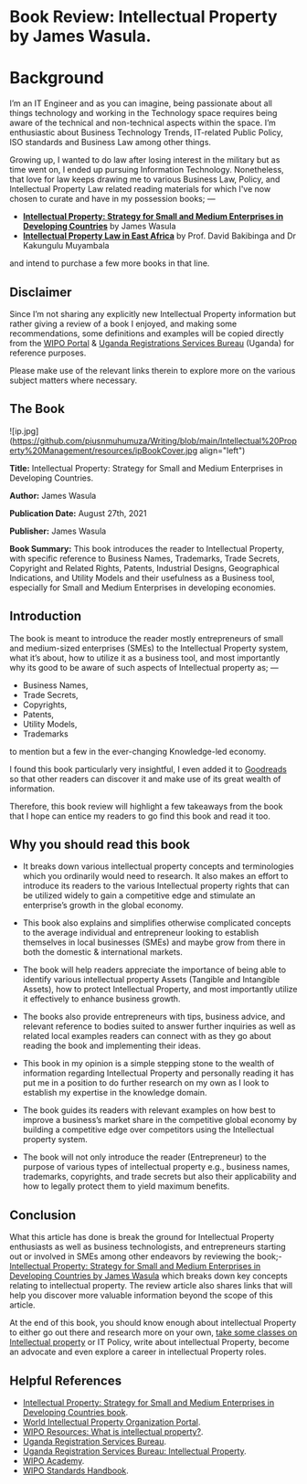 # Book Review: Intellectual Property by James Wasula.

# Background
I’m an IT Engineer and as you can imagine, being passionate about all things technology and working in the Technology space requires being aware of the technical and non-technical aspects within the space. I’m enthusiastic about Business Technology Trends, IT-related Public Policy, ISO standards and Business Law among other things.

Growing up, I wanted to do law after losing interest in the military but as time went on, I ended up pursuing Information Technology. Nonetheless, that love for law keeps drawing me to various Business Law, Policy, and Intellectual Property Law related reading materials for which I've now chosen to curate and have in my possession books; —

* **[Intellectual Property: Strategy for Small and Medium Enterprises in Developing Countries](https://www.goodreads.com/book/show/60284998-intellectual-property)** by James Wasula 
* **[Intellectual Property Law in East Africa](https://www.goodreads.com/book/show/61050536-intellectual-property-law-in-east-africa)** by Prof. David Bakibinga and Dr Kakungulu Muyambala

and intend to purchase a few more books in that line.

## Disclaimer

Since I’m not sharing any explicitly new Intellectual Property information but rather giving a review of a book I enjoyed, and making some recommendations, some definitions and examples will be copied directly from the [WIPO Portal](https://www.wipo.int/portal/en/) & [Uganda Registrations Services Bureau](https://ursb.go.ug/) (Uganda) for reference purposes. 

Please make use of the relevant links therein to explore more on the various subject matters where necessary.

## The Book

![ip.jpg](<https://github.com/piusnmuhumuza/Writing/blob/main/Intellectual%20Property%20Management/resources/ipBookCover.jpg> align="left")

**Title:** Intellectual Property: Strategy for Small and Medium Enterprises in Developing Countries.

**Author:** James Wasula

**Publication Date:** August 27th, 2021

**Publisher:** James Wasula

**Book Summary:**
This book introduces the reader to Intellectual Property, with specific reference to Business Names, Trademarks, Trade Secrets, Copyright and Related Rights, Patents, Industrial Designs, Geographical Indications, and Utility Models and their usefulness as a Business tool, especially for Small and Medium Enterprises in developing economies.

## Introduction

The book is meant to introduce the reader mostly entrepreneurs of small and medium-sized enterprises (SMEs) to the Intellectual Property system, what it’s about, how to utilize it as a business tool, and most importantly why its good to be aware of such aspects of Intellectual property as; —

* Business Names,
* Trade Secrets,
* Copyrights,
* Patents,
* Utility Models,
* Trademarks

to mention but a few in the ever-changing Knowledge-led economy.

I found this book particularly very insightful, I even added it to [Goodreads](https://www.goodreads.com/book/show/61050536-intellectual-property-law-in-east-africa) so that other readers can discover it and make use of its great wealth of information.

Therefore, this book review will highlight a few takeaways from the book that I hope can entice my readers to go find this book and read it too.

## Why you should read this book

* It breaks down various intellectual property concepts and terminologies which you ordinarily would need to research. It also makes an effort to introduce its readers to the various Intellectual property rights that can be utilized widely to gain a competitive edge and stimulate an enterprise’s growth in the global economy.

* This book also explains and simplifies otherwise complicated concepts to the average individual and entrepreneur looking to establish themselves in local businesses (SMEs) and maybe grow from there in both the domestic & international markets.

* The book will help readers appreciate the importance of being able to identify various intellectual property Assets (Tangible and Intangible Assets), how to protect Intellectual Property, and most importantly utilize it effectively to enhance business growth. 

* The books also provide entrepreneurs with tips, business advice, and relevant reference to bodies suited to answer further inquiries as well as related local examples readers can connect with as they go about reading the book and implementing their ideas.

* This book in my opinion is a simple stepping stone to the wealth of information regarding Intellectual Property and personally reading it has put me in a position to do further research on my own as I look to establish my expertise in the knowledge domain.

* The book guides its readers with relevant examples on how best to improve a business’s market share in the competitive global economy by building a competitive edge over competitors using the Intellectual property system. 

* The book will not only introduce the reader (Entrepreneur) to the purpose of various types of intellectual property e.g., business names, trademarks, copyrights, and trade secrets but also their applicability and how to legally protect them to yield maximum benefits.

## Conclusion

What this article has done is break the ground for Intellectual Property enthusiasts as well as business technologists, and entrepreneurs starting out or involved in SMEs among other endeavors by reviewing the book;- [Intellectual Property: Strategy for Small and Medium Enterprises in Developing Countries by James Wasula](https://www.goodreads.com/book/show/60284998-intellectual-property) which breaks down key concepts relating to intellectual property. The review article also shares links that will help you discover more valuable information beyond the scope of this article.

At the end of this book, you should know enough about intellectual Property to either go out there and research more on your own, [take some classes on Intellectual property](https://www.wipo.int/academy/en/) or IT Policy, write about intellectual Property, become an advocate and even explore a career in intellectual Property roles.

## Helpful References

* [Intellectual Property: Strategy for Small and Medium Enterprises in Developing Countries book](https://www.goodreads.com/book/show/60284998-intellectual-property).
* [World Intellectual Property Organization Portal](https://www.wipo.int/portal/en/).
* [WIPO Resources: What is intellectual property?](https://www.wipo.int/about-ip/en/).
* [Uganda Registration Services Bureau](https://ursb.go.ug/).
* [Uganda Registration Services Bureau: Intellectual Property](https://ursb.go.ug/intellectual-property).
* [WIPO Academy](https://www.wipo.int/academy/en/).
* [WIPO Standards Handbook](https://www.wipo.int/standards/en/).